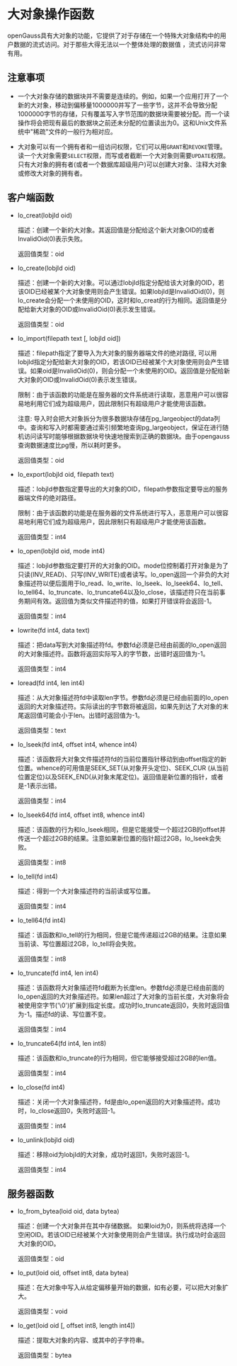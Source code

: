 # 大对象操作函数
openGauss具有大对象的功能，它提供了对于存储在一个特殊大对象结构中的用户数据的流式访问。对于那些大得无法以一个整体处理的数据值 ，流式访问非常有用。

## 注意事项<a name="zh-cn_topic_0283137215_zh-cn_topic_0237121109_zh-cn_topic_0151096201_zh-cn_topic_0085032332_zh-cn_topic_0059779299_s4ed40b90fef642e1960afb00e661e34a"></a>

-   一个大对象存储的数据块并不需要是连续的。例如，如果一个应用打开了一个新的大对象，移动到偏移量1000000并写了一些字节，这并不会导致分配1000000字节的存储，只有覆盖写入字节范围的数据块需要被分配。而一个读操作将会把现有最后的数据块之前还未分配的位置读出为0。这和Unix文件系统中"稀疏"文件的一般行为相对应。

-   大对象可以有一个拥有者和一组访问权限，它们可以用`GRANT`和`REVOKE`管理。读一个大对象需要`SELECT`权限，而写或者截断一个大对象则需要`UPDATE`权限。只有大对象的拥有者\(或者一个数据库超级用户\)可以创建大对象、注释大对象或修改大对象的拥有者。

## 客户端函数<a name="zh-cn_topic_0283137215_zh-cn_topic_0237121109_zh-cn_topic_0151096201_zh-cn_topic_0085032332_zh-cn_topic_0059779299_s4ed40b90fef642e1960afb00e661e34b"></a>
-   lo\_creat\(lobjId oid\)

    描述：创建一个新的大对象。其返回值是分配给这个新大对象OID的或者InvalidOid\(0\)表示失败。

    返回值类型：oid

-   lo\_create\(lobjId oid\)

    描述：创建一个新的大对象。可以通过lobjId指定分配给该大对象的OID，若该OID已经被某个大对象使用则会产生错误。如果lobjId是InvalidOid\(0\)，则lo\_create会分配一个未使用的OID，这时和lo\_creat的行为相同。返回值是分配给新大对象的OID或InvalidOid\(0\)表示发生错误。

    返回值类型：oid

-   lo\_import\(filepath text [, lobjId oid]\)

    描述：filepath指定了要导入为大对象的服务器端文件的绝对路径, 可以用lobjId指定分配给新大对象的OID，若该OID已经被某个大对象使用则会产生错误。如果oid是InvalidOid\(0\)，则会分配一个未使用的OID。返回值是分配给新大对象的OID或InvalidOid\(0\)表示发生错误。
    
    限制：由于该函数的功能是在服务器的文件系统进行读取，恶意用户可以很容易地利用它们成为超级用户，因此限制只有超级用户才能使用该函数。
    
    注意: 导入时会把大对象拆分为很多数据块存储在pg\_largeobject的data列中。查询和写入时都需要通过索引频繁地查询pg\_largeobject，保证在进行随机访问读写时能够根据数据块号快速地搜索到正确的数据块。由于opengauss查询数据速度比pg慢，所以耗时更多。

    返回值类型：oid

-   lo\_export\(lobjId oid, filepath text\)

    描述：lobjId参数指定要导出的大对象的OID，filepath参数指定要导出的服务器端文件的绝对路径。

    限制：由于该函数的功能是在服务器的文件系统进行写入，恶意用户可以很容易地利用它们成为超级用户，因此限制只有超级用户才能使用该函数。

    返回值类型：int4

-   lo\_open\(lobjId oid, mode int4\)

    描述：lobjId参数指定要打开的大对象的OID。mode位控制着打开对象是为了只读\(INV\_READ\)、只写\(INV\_WRITE\)或者读写。lo\_open返回一个非负的大对象描述符以便后面用于lo\_read、lo\_write、lo\_lseek、lo\_lseek64、lo\_tell、lo\_tell64、lo\_truncate、lo\_truncate64以及lo\_close，该描述符只在当前事务期间有效。返回值为类似文件描述符的值，如果打开错误将会返回-1。

    返回值类型：int4

-   lowrite\(fd int4, data text\)

    描述：把data写到大对象描述符fd。参数fd必须是已经由前面的lo_open返回的大对象描述符。函数将返回实际写入的字节数，出错时返回值为-1。

    返回值类型：int4

-   loread\(fd int4, len int4\)
    
    描述：从大对象描述符fd中读取len字节。参数fd必须是已经由前面的lo\_open返回的大对象描述符。实际读出的字节数将被返回，如果先到达了大对象的末尾返回值可能会小于len。出错时返回值为-1。

    返回值类型：text

-   lo\_lseek\(fd int4, offset int4, whence int4\)
    
    描述：该函数将大对象文件描述符fd的当前位置指针移动到由offset指定的新位置。whence的可用值是SEEK\_SET\(从对象开头定位\)、SEEK\_CUR \(从当前位置定位\)以及SEEK\_END\(从对象末尾定位\)。返回值是新位置的指针，或者是-1表示出错。

    返回值类型：int4

-   lo\_lseek64\(fd int4, offset int8, whence int4\)
    
    描述：该函数的行为和lo\_lseek相同，但是它能接受一个超过2GB的offset并传送一个超过2GB的结果。注意如果新位置的指针超过2GB，lo\_lseek会失败。

    返回值类型：int8

-   lo\_tell\(fd int4\)
    
    描述：得到一个大对象描述符的当前读或写位置。

    返回值类型：int4

-   lo\_tell64\(fd int4\)
    
    描述：该函数和lo\_tell的行为相同，但是它能传递超过2GB的结果。注意如果当前读、写位置超过2GB，lo\_tell将会失败。

    返回值类型：int8

-   lo\_truncate\(fd int4, len int4\)
    
    描述：该函数将大对象描述符fd截断为长度len。参数fd必须是已经由前面的lo\_open返回的大对象描述符。如果len超过了大对象的当前长度，大对象将会被使用空字节\('\0'\)扩展到指定长度。成功时lo\_truncate返回0，失败时返回值为-1。描述fd的读、写位置不变。

    返回值类型：int4

-   lo\_truncate64\(fd int4, len int8\)
    
    描述：该函数和lo_truncate的行为相同，但它能够接受超过2GB的len值。

    返回值类型：int4

-   lo\_close\(fd int4\)
    
    描述：关闭一个大对象描述符，fd是由lo\_open返回的大对象描述符。成功时，lo\_close返回0，失败时返回-1。

    返回值类型：int4
    
-   lo\_unlink\(lobjId oid\)
    
    描述：移除oid为lobjId的大对象，成功时返回1，失败时返回-1。

    返回值类型：int4

## 服务器函数<a name="zh-cn_topic_0283137215_zh-cn_topic_0237121109_zh-cn_topic_0151096201_zh-cn_topic_0085032389_zh-cn_topic_0059779299_s4ed40b90fef642e1960afb00e661e34d"></a>
-   lo\_from\_bytea\(loid oid, data bytea\)
    
    描述：创建一个大对象并在其中存储数据。 如果loid为0，则系统将选择一个空闲OID。若该OID已经被某个大对象使用则会产生错误。执行成功时会返回大对象的OID。

    返回值类型：oid

-   lo\_put\(loid oid, offset int8, data bytea\)
    
    描述：在大对象中写入从给定偏移量开始的数据，如有必要，可以把大对象扩大。

    返回值类型：void

-   lo\_get\(loid oid \[, offset int8, length int4\]\)
    
    描述：提取大对象的内容、或其中的子字符串。

    返回值类型：bytea